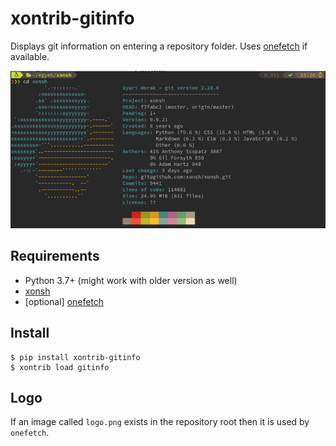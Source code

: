 # xontrib-gitinfo

Displays git information on entering a repository folder.
Uses [onefetch](https://github.com/o2sh/onefetch) if available.

![xontrib-gitinfo in aciton](xontrib-gitinfo.png)

## Requirements

- Python 3.7+ (might work with older version as well)
- [xonsh](https://xon.sh/)
- [optional] [onefetch](https://github.com/o2sh/onefetch)

## Install

```
$ pip install xontrib-gitinfo
$ xontrib load gitinfo
```

## Logo

If an image called `logo.png` exists in the repository root then it is used by `onefetch`.
